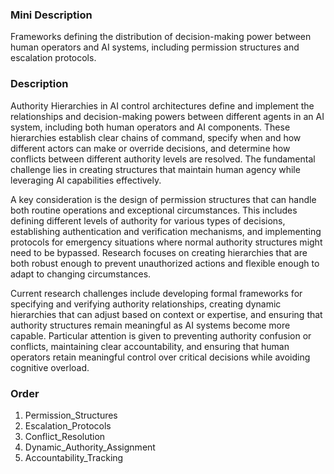 ### Mini Description

Frameworks defining the distribution of decision-making power between human operators and AI systems, including permission structures and escalation protocols.

### Description

Authority Hierarchies in AI control architectures define and implement the relationships and decision-making powers between different agents in an AI system, including both human operators and AI components. These hierarchies establish clear chains of command, specify when and how different actors can make or override decisions, and determine how conflicts between different authority levels are resolved. The fundamental challenge lies in creating structures that maintain human agency while leveraging AI capabilities effectively.

A key consideration is the design of permission structures that can handle both routine operations and exceptional circumstances. This includes defining different levels of authority for various types of decisions, establishing authentication and verification mechanisms, and implementing protocols for emergency situations where normal authority structures might need to be bypassed. Research focuses on creating hierarchies that are both robust enough to prevent unauthorized actions and flexible enough to adapt to changing circumstances.

Current research challenges include developing formal frameworks for specifying and verifying authority relationships, creating dynamic hierarchies that can adjust based on context or expertise, and ensuring that authority structures remain meaningful as AI systems become more capable. Particular attention is given to preventing authority confusion or conflicts, maintaining clear accountability, and ensuring that human operators retain meaningful control over critical decisions while avoiding cognitive overload.

### Order

1. Permission_Structures
2. Escalation_Protocols
3. Conflict_Resolution
4. Dynamic_Authority_Assignment
5. Accountability_Tracking

